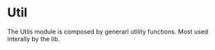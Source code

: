 # Util

The Utils module is composed by generarl utility functions. Most used interally by the lib.

